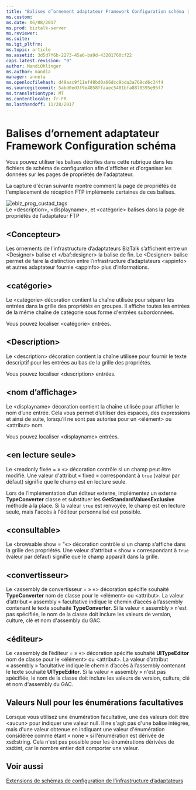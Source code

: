 ```yaml
---
title: "Balises d’ornement adaptateur Framework Configuration schéma | Documents Microsoft"
ms.custom: 
ms.date: 06/08/2017
ms.prod: biztalk-server
ms.reviewer: 
ms.suite: 
ms.tgt_pltfrm: 
ms.topic: article
ms.assetid: 3d5d7f6b-2273-45a6-ba9d-43201760cf22
caps.latest.revision: "9"
author: MandiOhlinger
ms.author: mandia
manager: anneta
ms.openlocfilehash: d49aac9f11ef48bd0a66dcc9bda3a769cd6c34f4
ms.sourcegitcommit: 5abd0ed3f9e4858ffaaec5481bfa8878595e95f7
ms.translationtype: MT
ms.contentlocale: fr-FR
ms.lasthandoff: 11/28/2017
---
```

# <a name="adapter-framework-configuration-schema-decoration-tags"></a>Balises d’ornement adaptateur Framework Configuration schéma
Vous pouvez utiliser les balises décrites dans cette rubrique dans les fichiers de schéma de configuration afin d'afficher et d'organiser les données sur les pages de propriétés de l'adaptateur.  
  
 La capture d'écran suivante montre comment la page de propriétés de l'emplacement de réception FTP implémente certaines de ces balises.  
  
 ![](../core/media/ebiz-prog-custad-tags.gif "ebiz_prog_custad_tags")  
Le \<description\>, \<displayname\>, et \<catégorie\> balises dans la page de propriétés de l’adaptateur FTP  
  
## <a name="designer"></a>\<Concepteur\>  
 Les ornements de l’infrastructure d’adaptateurs BizTalk s’affichent entre un \<Designer\> balise et \</baf:designer\> la balise de fin. Le \<Designer\> balise permet de faire la distinction entre l’infrastructure d’adaptateurs \<appinfo\> et autres adaptateur fournie \<appinfo\> plus d’informations.  
  
## <a name="category"></a>\<catégorie\>  
 Le \<catégorie\> décoration contient la chaîne utilisée pour séparer les entrées dans la grille des propriétés en groupes. Il affiche toutes les entrées de la même chaîne de catégorie sous forme d'entrées subordonnées.  
  
 Vous pouvez localiser \<catégorie\> entrées.  
  
## <a name="description"></a>\<Description\>  
 Le \<description\> décoration contient la chaîne utilisée pour fournir le texte descriptif pour les entrées au bas de la grille des propriétés.  
  
 Vous pouvez localiser \<description\> entrées.  
  
## <a name="displayname"></a>\<nom d’affichage\>  
 Le \<displayname\> décoration contient la chaîne utilisée pour afficher le nom d’une entrée. Cela vous permet d’utiliser des espaces, des expressions et ainsi de suite, lorsqu’il ne sont pas autorisé pour un \<élément\> ou \<attribut\> nom.  
  
 Vous pouvez localiser \<displayname\> entrées.  
  
## <a name="readonly"></a>\<en lecture seule\>  
 Le \<readonly fixée = » «\> décoration contrôle si un champ peut être modifié. Une valeur d'attribut « fixed » correspondant à `true` (valeur par défaut) signifie que le champ est en lecture seule.  
  
 Lors de l’implémentation d’un éditeur externe, implémentez un externe **TypeConverter** classe et substituer les **GetStandardValuesExclusive** méthode à la place. Si la valeur `true` est renvoyée, le champ est en lecture seule, mais l'accès à l'éditeur personnalisé est possible.  
  
## <a name="browsable"></a>\<consultable\>  
 Le \<browsable show = "«\> décoration contrôle si un champ s’affiche dans la grille des propriétés. Une valeur d'attribut « show » correspondant à `True` (valeur par défaut) signifie que le champ apparaît dans la grille.  
  
## <a name="converter"></a>\<convertisseur\>  
 Le \<assembly de convertisseur = » «\> décoration spécifie souhaité **TypeConverter** nom de classe pour le \<élément\> ou \<attribut\>. La valeur d’attribut « assembly » facultative indique le chemin d’accès à l’assembly contenant le texte souhaité **TypeConverter**. Si la valeur « assembly » n'est pas spécifiée, le nom de la classe doit inclure les valeurs de version, culture, clé et nom d'assembly du GAC.  
  
## <a name="editor"></a>\<éditeur\>  
 Le \<assembly de l’éditeur = » «\> décoration spécifie souhaité **UITypeEditor** nom de classe pour le \<élément\> ou \<attribut\>. La valeur d’attribut « assembly » facultative indique le chemin d’accès à l’assembly contenant le texte souhaité **UITypeEditor**. Si la valeur « assembly » n'est pas spécifiée, le nom de la classe doit inclure les valeurs de version, culture, clé et nom d'assembly du GAC.  
  
## <a name="null-values-for-optional-enumerations"></a>Valeurs Null pour les énumérations facultatives  
 Lorsque vous utilisez une énumération facultative, une des valeurs doit être \<aucun\> pour indiquer une valeur null. Il ne s'agit pas d'une balise intégrée, mais d'une valeur obtenue en indiquant une valeur d'énumération considérée comme étant « none » si l'énumération est dérivée de xsd:string. Cela n'est pas possible pour les énumérations dérivées de xsd:int, car le nombre entier doit comporter une valeur.  
  
## <a name="see-also"></a>Voir aussi  
 [Extensions de schémas de configuration de l’infrastructure d’adaptateurs](../core/adapter-framework-configuration-schema-extensions.md)